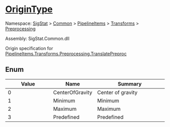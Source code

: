 # [OriginType](./OriginType.md)
Namespace: [SigStat]() > [Common](./../../../README.md) > [PipelineItems]() > [Transforms]() > [Preprocessing](./README.md)

Assembly: SigStat.Common.dll


Origin specification for [PipelineItems.Transforms.Preprocessing.TranslatePreproc](https://github.com/hargitomi97/sigstat/blob/master/docs/md/SigStat/Common/PipelineItems/Transforms/Preprocessing/TranslatePreproc.md)

##	Enum

| Value | Name | Summary | 
| --- | --- | --- | 
| 0<img width=200/>| CenterOfGravity| Center of gravity<img width=200/>| <br>
| 1<img width=200/>| Minimum| Minimum<img width=200/>| <br>
| 2<img width=200/>| Maximum| Maximum<img width=200/>| <br>
| 3<img width=200/>| Predefined| Predefined<img width=200/>| <br>


